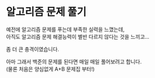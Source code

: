 # 알고리즘 문제 풀기

예전에 알고리즘 문제를 푸는데 부족한 실력을 느꼈는데,  
아직도 알고리즘 문제 해결능력이 별반 다르지 않다는 것을 느끼고...

좀 더 큰 충격이였습니다.

아마 그래서 백준의 문제를 된다면 매일 매일 풀어보려고 합니다.  
(물론 처음은 양심없게 A+B 문제집 부터!)
